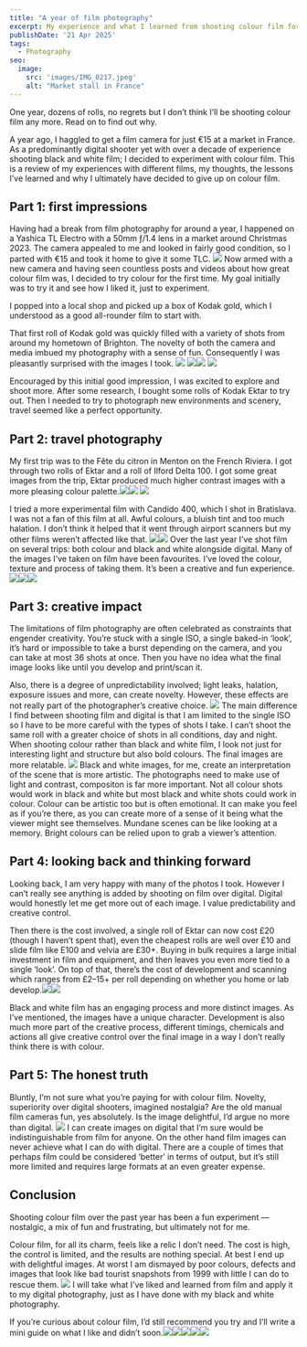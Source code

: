 ```yaml
---
title: "A year of film photography"
excerpt: My experience and what I learned from shooting colour film for a year
publishDate: '21 Apr 2025'
tags:
  - Photography
seo:
  image:
    src: 'images/IMG_0217.jpeg'
    alt: "Market stall in France"
---
```

One year, dozens of rolls, no regrets but I don’t think I’ll be shooting colour film any more. Read on to find out why.

A year ago, I haggled to get a film camera for just €15 at a market in France. As a predominantly digital shooter yet with over a decade of experience shooting black and white film; I decided to experiment with colour film. This is a review of my experiences with different films, my thoughts, the lessons I’ve learned and why I ultimately have decided to give up on colour film.

## Part 1: first impressions 
Having had a break from film photography for around a year, I happened on a Yashica TL Electro with a 50mm ƒ/1.4 lens in a market around Christmas 2023. The camera appealed to me and looked in fairly good condition, so I parted with €15 and took it home to give it some TLC.
![](images/IMG_2059.jpeg)
Now armed with a new camera and having seen countless posts and videos about how great colour film was, I decided to try colour for the first time. My goal initially was to try it and see how I liked it, just to experiment.

I popped into a local shop and picked up a box of Kodak gold, which I understood as a good all-rounder film to start with.

That first roll of Kodak gold was quickly filled with a variety of shots from around my hometown of Brighton. The novelty of both the camera and media imbued my photography with a sense of fun. Consequently I was pleasantly surprised with the images I took.
![](images/IMG_7787.jpeg)<!-- {"width":647} -->
![](images/IMG_7767.jpeg)<!-- {"width":325} -->![](images/IMG_7784.jpeg)<!-- {"width":323} -->
![](images/basketball.jpeg)<!-- {"width":647} -->

Encouraged by this initial good impression, I was excited to explore and shoot more. After some research, I bought some rolls of Kodak Ektar to try out. Then I needed to try to photograph new environments and scenery, travel seemed like a perfect opportunity.

## Part 2: travel photography 
My first trip was to the Fête du citron in Menton on the French Riviera. I got through two rolls of Ektar and a roll of Ilford Delta 100. I got some great images from the trip, Ektar produced much higher contrast images with a more pleasing colour palette.![](images/IMG_0217.jpeg)<!-- {"width":323} -->![](images/IMG_0279.jpeg)<!-- {"width":325} -->
![](images/IMG_0293.jpeg)<!-- {"width":293} -->

I tried a more experimental film with Candido 400, which I shot in Bratislava. I was not a fan of this film at all. Awful colours, a bluish tint and too much halation. I don’t think it helped that it went through airport scanners but my other films weren’t affected like that.
![](images/011400010036.jpeg)<!-- {"width":325} -->![](images/011400010031.jpeg)<!-- {"width":325} -->
Over the last year I’ve shot film on several trips: both colour and black and white alongside digital. Many of the images I’ve taken on film have been favourites. I’ve loved the colour, texture and process of taking them. It’s been a creative and fun experience.![](images/IMG_7713.jpeg)<!-- {"width":325} -->![](images/IMG_7703.jpeg)<!-- {"width":325} -->![](images/IMG_7705.jpeg)

## Part 3: creative impact
The limitations of film photography are often celebrated as constraints that engender creativity. You’re stuck with a single ISO, a single baked-in ‘look’, it’s hard or impossible to take a burst depending on the camera, and you can take at most 36 shots at once. Then you have no idea what the final image looks like until you develop and print/scan it.

Also, there is a degree of unpredictability involved; light leaks, halation, exposure issues and more, can create novelty. However, these effects are not really part of the photographer’s creative choice.
![](images/000092020015.jpeg)
The main difference I find between shooting film and digital is that I am limited to the single ISO so I have to be more careful with the types of shots I take. I can’t shoot the same roll with a greater choice of shots in all conditions, day and night. When shooting colour rather than black and white film, I look not just for interesting light and structure but also bold colours. The final images are more relatable.
![](images/IMG_7722.jpeg)
Black and white images, for me, create an interpretation of the scene that is more artistic. The photographs need to make use of light and contrast, compositon is far more important. Not all colour shots would work in black and white but most black and white shots could work in colour. Colour can be artistic too but is often emotional. It can make you feel as if you’re there, as you can create more of a sense of it being what the viewer might see themselves. Mundane scenes can be like looking at a memory. Bright colours can be relied upon to grab a viewer’s attention.

## Part 4: looking back and thinking forward
Looking back, I am very happy with many of the photos I took. However I can’t really see anything is added by shooting on film over digital. Digital would honestly let me get more out of each image. I value predictability and creative control.

Then there is the cost involved, a single roll of Ektar can now cost £20 (though I haven’t spent that), even the cheapest rolls are well over £10 and slide film like E100 and velvia are £30+. Buying in bulk requires a large initial investment in film and equipment, and then leaves you even more tied to a single ‘look’. On top of that, there’s the cost of development and scanning which ranges from £2–15+ per roll depending on whether you home or lab develop.![](images/0022-0f3db.jpeg)<!-- {"width":325} -->![](images/0036-478ff.jpeg)<!-- {"width":325} -->

Black and white film has an engaging process and more distinct images. As I’ve mentioned, the images have a unique character. Development is also much more part of the creative process, different timings, chemicals and actions all give creative control over the final image in a way I don’t really think there is with colour.

## Part 5: The honest truth
Bluntly, I’m not sure what you’re paying for with colour film. Novelty, superiority over digital shooters, imagined nostalgia? Are the old manual film cameras fun, yes absolutely. Is the image delightful, I’d argue no more than digital.
![](images/000004340031.jpeg)
I can create images on digital that I’m sure would be indistinguishable from film for anyone. On the other hand film images can never achieve what I can do with digital. There are a couple of times that perhaps film could be considered ‘better’ in terms of output, but it’s still more limited and requires large formats at an even greater expense.

## Conclusion
Shooting colour film over the past year has been a fun experiment — nostalgic, a mix of fun and frustrating, but ultimately not for me.

Colour film, for all its charm, feels like a relic I don’t need. The cost is high, the control is limited, and the results are nothing special. At best I end up with delightful images. At worst I am dismayed by poor colours, defects and images that look like bad tourist snapshots from 1999 with little I can do to rescue them.
![](images/000094030005.jpeg)
I will take what I’ve liked and learned from film and apply it to my digital photography, just as I have done with my black and white photography.

If you’re curious about colour film, I’d still recommend you try and I’ll write a mini guide on what I like and didn’t soon.![](images/000093700001.jpeg)![](images/000092020032.jpeg)![](images/0038-08a11.jpeg)![](images/0016-fe008.jpeg)![](images/0013-f9c3e.jpeg)
